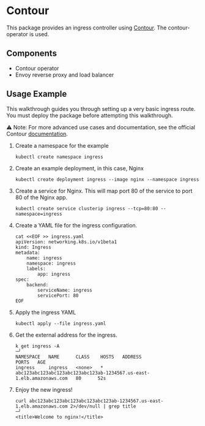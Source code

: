 # Contour

This package provides an ingress controller using [Contour](https://projectcontour.io/). The contour-operator is used.

## Components

* Contour operator
* Envoy reverse proxy and load balancer

## Usage Example

This walkthrough guides you through setting up a very basic ingress route. You must deploy the package before attempting this walkthrough.

⚠️ Note: For more advanced use cases and documentation, see the official Contour [documentation](https://projectcontour.io/docs/).

1. Create a namespace for the example

    ```shell
    kubectl create namespace ingress
    ```

1. Create an example deployment, in this case, Nginx

    ```shell
    kubectl create deployment ingress --image nginx --namespace ingress
    ```

1. Create a service for Nginx. This will map port 80 of the service to port 80 of the Nginx app.

    ```shell
    kubectl create service clusterip ingress --tcp=80:80 --namespace=ingress
   ```

1. Create a YAML file for the ingress configuration.

    ```shell
    cat <<EOF >> ingress.yaml
    apiVersion: networking.k8s.io/v1beta1
    kind: Ingress
    metadata:
        name: ingress
        namespace: ingress
        labels:
            app: ingress
    spec:
        backend:
            serviceName: ingress
            servicePort: 80
    EOF
    ```

1. Apply the ingress YAML

    ```shell
    kubectl apply --file ingress.yaml
    ```

1. Get the external address for the ingress.

    ```shell
    k get ingress -A                                                                                                                                                               ─╯
    NAMESPACE   NAME      CLASS    HOSTS   ADDRESS                                                                PORTS   AGE
    ingress     ingress   <none>   *       abc123abc123abc123abc123abc123ab-1234567.us-east-1.elb.amazonaws.com   80      52s
    ```

1. Enjoy the new ingress!

    ```shell
    curl abc123abc123abc123abc123abc123ab-1234567.us-east-1.elb.amazonaws.com 2>/dev/null | grep title                                                                             ─╯
    <title>Welcome to nginx!</title>
    ```

